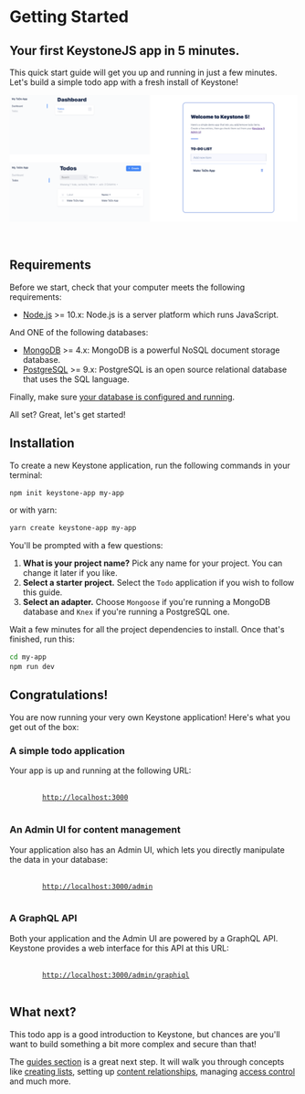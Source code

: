 <!--[meta]
section: quick-start
title: Getting Started
order: 1
slug: /quick-start/
[meta]-->

# Getting Started

## Your first KeystoneJS app in 5 minutes.

This quick start guide will get you up and running in just a few minutes. Let's build a simple todo app with a fresh install of Keystone!

![Screenshot of KeystoneJS Todo App](./img/to-do-app-example.png)

<br/>

## Requirements

Before we start, check that your computer meets the following requirements:

- [Node.js](https://nodejs.org/) >= 10.x: Node.js is a server platform which runs JavaScript.

And ONE of the following databases:

- [MongoDB](https://www.mongodb.com/) >= 4.x: MongoDB is a powerful NoSQL document storage database.
- [PostgreSQL](https://www.postgresql.org) >= 9.x: PostgreSQL is an open source relational database that uses the SQL language.

Finally, make sure [your database is configured and running](/docs/quick-start/adapters.md).

All set? Great, let's get started!

## Installation

To create a new Keystone application, run the following commands in your terminal:

```sh
npm init keystone-app my-app
```

or with yarn:

```sh
yarn create keystone-app my-app
```

You'll be prompted with a few questions:

1. **What is your project name?** Pick any name for your project. You can change it later if you like.
2. **Select a starter project.** Select the `Todo` application if you wish to follow this guide.
3. **Select an adapter.** Choose `Mongoose` if you're running a MongoDB database and `Knex` if you're running a PostgreSQL one.

Wait a few minutes for all the project dependencies to install. Once that's finished, run this:

```sh
cd my-app
npm run dev
```

## Congratulations!

You are now running your very own Keystone application! Here's what you get out of the box:

### A simple todo application

Your app is up and running at the following URL:

<pre>
	<code>
		<a href="http://localhost:3000">http://localhost:3000</a>
	</code>
</pre>

### An Admin UI for content management

Your application also has an Admin UI, which lets you directly manipulate the data in your database:

<pre>
	<code>
		<a href="http://localhost:3000/admin/">http://localhost:3000/admin</a>
	</code>
</pre>

### A GraphQL API

Both your application and the Admin UI are powered by a GraphQL API.
Keystone provides a web interface for this API at this URL:

<pre>
	<code>
		<a href="http://localhost:3000/admin/graphiql">http://localhost:3000/admin/graphiql</a>
	</code>
</pre>

## What next?

This todo app is a good introduction to Keystone, but chances are you'll want to build something a bit more complex and secure than that!

<!-- FIXME:TL Next step should be tutorials, not guides. -->

The [guides section](/docs/guides/index.md) is a great next step.
It will walk you through concepts like [creating lists](/docs/tutorials/add-lists.md),
setting up [content relationships](/docs/tutorials/relationships.md),
managing [access control](/docs/guides/access-control.md) and much more.
